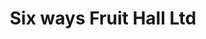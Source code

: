 ---
title: "Six ways Fruit Hall Ltd"
url: /birmingham/six-ways-fruit-hall-ltd/
shop: greengrocer
---